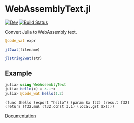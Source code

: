 # WebAssemblyText.jl

[![Dev](https://img.shields.io/badge/docs-dev-blue.svg)](https://andersgee.github.io/WebAssemblyText.jl/dev)
[![Build Status](https://travis-ci.com/andersgee/WebAssemblyText.jl.svg?branch=master)](https://travis-ci.com/andersgee/WebAssemblyText.jl)

Convert Julia to WebAssembly text.

```julia
@code_wat expr

jl2wat(filename)

jlstring2wat(str)
```

## Example

```julia
julia> using WebAssemblyText
julia> hello(x) = 3.1*x
julia> @code_wat hello(1.2)
```

```wasm
(func $hello (export "hello") (param $x f32) (result f32)
(return (f32.mul (f32.const 3.1) (local.get $x))))
```

[Documentation](https://andersgee.github.io/WebAssemblyText.jl/dev/)
